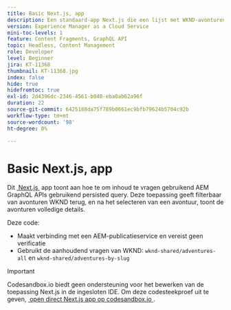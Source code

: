 ```yaml
---
title: Basic Next.js, app
description: Een standaard-app Next.js die een lijst met WKND-avonturen en hun details weergeeft
version: Experience Manager as a Cloud Service
mini-toc-levels: 1
feature: Content Fragments, GraphQL API
topic: Headless, Content Management
role: Developer
level: Beginner
jira: KT-11368
thumbnail: KT-11368.jpg
index: false
hide: true
hidefromtoc: true
exl-id: 2d4396dc-2346-4561-b040-eba0ab62a96f
duration: 22
source-git-commit: 6425188da75f789b0661ec9bfb79624b5704c92b
workflow-type: tm+mt
source-wordcount: '98'
ht-degree: 0%

---
```


# Basic Next.js, app

Dit [&#x200B; Next.js &#x200B;](https://nextjs.org/) app toont aan hoe te om inhoud te vragen gebruikend AEM GraphQL APIs gebruikend persisted query. Deze toepassing geeft filterbaar van avonturen WKND terug, en na het selecteren van een avontuur, toont de avonturen volledige details.

Deze code:

+ Maakt verbinding met een AEM-publicatieservice en vereist geen verificatie
+ Gebruikt de aanhoudend vragen van WKND: `wknd-shared/adventures-all` en `wknd-shared/adventures-by-slug`

>[!IMPORTANT]
>
> Codesandbox.io biedt geen ondersteuning voor het bewerken van de toepassing Next.js in de ingesloten IDE. Om deze codesteekproef uit te geven, [&#x200B; open direct Next.js app op codesandbox.io &#x200B;](https://codesandbox.io/s/wknd-next-js-app-u8x5f8).
